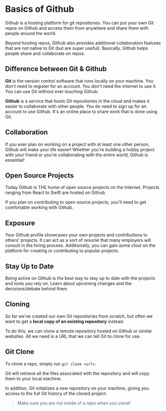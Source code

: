 # Basics of Github

Github is a hosting platform for git repositories. You can put your own Git repos on Github and access them from anywhere and share them with people around the world.

Beyond hosting repos, Github also provides additional collaboration features that are not native to Git (but are super useful). Basically, Github helps people share and collaborate on repos.

## Difference between Git & Github

**Git** is the version control software that runs locally on your machine. You don't need to register for an account. You don't need the internet to use it. You can use Git without ever touching Github.

**Github** is a service that hosts Git repositories in the cloud and makes it easier to collaborate with other people. You do need to sign up for an account to use Github. It's an online place to share work that is done using Git.

## Collaboration

If you ever plan on working on a project with at least one other person, Github will make your life easier! Whether you're building a hobby project with your friend or you're collaborating with the entire world, Github is essential!

## Open Source Projects

Today Github is THE home of open source projects on the Internet. Projects ranging from React to Swift are hosted on Github.

If you plan on contributing to open source projects, you'll need to get comfortable working with Github.

## Exposure

Your Github profile showcases your own projects and contributions to others' projects.
It can act as a sort of resumé that many employers will consult in the hiring process. Additionally, you can gain some clout on the platform for creating or contributing to popular projects.

## Stay Up to Date

Being active on Github is the best way to stay up to date with the projects and tools you rely on. Learn about upcoming changes and the decisions/debate behind them.

## Cloning

So far we've created our own Git repositories from scratch, but often we want to get a **local copy of an existing repository** instead.

To do this, we can clone a remote repository hosted on Github or similar websites. All we need is a URL that we can tell Git to clone for use.

## Git Clone

To clone a repo, simply run `git clone <url>`.

Git will retrieve all the files associated with the repository and will copy them to your local machine.

In addition, Git initializes a new repository on your machine, giving you access to the full Git history of the cloned project.

> Make sure you are not inside of a repo when you clone!
